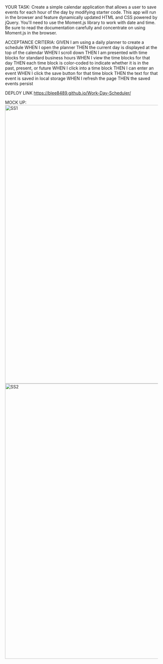 YOUR TASK:
Create a simple calendar application that allows a user to save events for each hour of the day by modifying starter code. This app will run in the browser and feature dynamically updated HTML and CSS powered by jQuery.
You'll need to use the Moment.js library to work with date and time. Be sure to read the documentation carefully and concentrate on using Moment.js in the browser.

ACCEPTANCE CRITERIA:
GIVEN I am using a daily planner to create a schedule
WHEN I open the planner
THEN the current day is displayed at the top of the calendar
WHEN I scroll down
THEN I am presented with time blocks for standard business hours
WHEN I view the time blocks for that day
THEN each time block is color-coded to indicate whether it is in the past, present, or future
WHEN I click into a time block
THEN I can enter an event
WHEN I click the save button for that time block
THEN the text for that event is saved in local storage
WHEN I refresh the page
THEN the saved events persist

DEPLOY LINK
https://blee8489.github.io/Work-Day-Scheduler/

MOCK UP:
<img width="917" alt="SS1" src="https://user-images.githubusercontent.com/71522463/97791860-49ab3980-1b94-11eb-9a9b-1ee6dd57c53e.png">
<img width="906" alt="SS2" src="https://user-images.githubusercontent.com/71522463/97791862-4c0d9380-1b94-11eb-9d49-fb6f1a59b64d.png">
